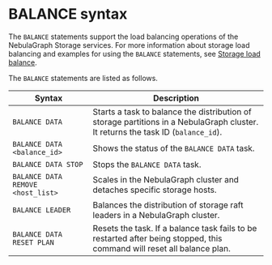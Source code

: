 # BALANCE syntax

The `BALANCE` statements support the load balancing operations of the NebulaGraph Storage services. For more information about storage load balancing and examples for using the `BALANCE` statements, see [Storage load balance](../../8.service-tuning/load-balance.md).

The `BALANCE` statements are listed as follows.

|Syntax|Description|
|-|-|
|`BALANCE DATA`|Starts a task to balance the distribution of storage partitions in a NebulaGraph cluster. It returns the task ID (`balance_id`). |
|`BALANCE DATA <balance_id>`|Shows the status of the `BALANCE DATA` task.|
|`BALANCE DATA STOP`|Stops the `BALANCE DATA` task.|
|`BALANCE DATA REMOVE <host_list>`|Scales in the NebulaGraph cluster and detaches specific storage hosts.|
|`BALANCE LEADER`|Balances the distribution of storage raft leaders in a NebulaGraph cluster.|
|`BALANCE DATA RESET PLAN`|Resets the task. If a balance task fails to be restarted after being stopped, this command will reset all balance plan.|

